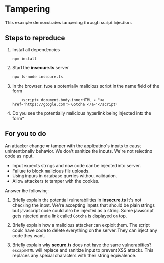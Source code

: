 # Tampering

This example demonstrates tampering through script injection.

## Steps to reproduce

1. Install all dependencies

    `npm install`

2. Start the **insecure.ts** server

    `npx ts-node insecure.ts`

3. In the browser, type a potentially malicious script in the name field of the form

    ```
        <script> document.body.innerHTML = "<a href='https://google.com'> Gotcha </a>"</script>
    ```

4. Do you see the potentially malicious hyperlink being injected into the form?

## For you to do
An attacker change or tamper with the applicatino's inputs to cause unintentionally behavior. We don't sanitize the inputs. We're not rejecting code as input. 

- Input expects strings and now code can be injected into server. 
- Failure to block malicious file uploads. 
- Using inputs in database queries without validation. 
- Allow attackers to tamper with the cookies.

Answer the following:

1. Briefly explain the potential vulnerabilities in **insecure.ts**
It's not checking the input. We're accepting inputs that should be plain strings but javascript code could also be injected as a string. Some javascript gets injected and a link called `Gotcha` is displayed on top. 

2. Briefly explain how a malicious attacker can exploit them.
The script could have code to delete everything on the server. They can inject any code they want.

3. Briefly explain why **secure.ts** does not have the same vulnerabilties?
`escapeHTML` will replace and sanitize input to prevent XSS attacks. This replaces any special characters with their string equivalence. 
